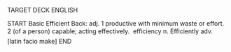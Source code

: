 TARGET DECK
ENGLISH

START
Basic
Efficient
Back: adj. 1 productive with minimum waste or effort. 2 (of a person) capable; acting effectively.  efficiency n. Efficiently adv. [latin facio make]
END
